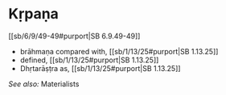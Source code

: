 # Kṛpaṇa

[[sb/6/9/49-49#purport|SB 6.9.49-49]]

* brāhmaṇa compared with, [[sb/1/13/25#purport|SB 1.13.25]]
* defined, [[sb/1/13/25#purport|SB 1.13.25]]
* Dhṛtarāṣṭra as, [[sb/1/13/25#purport|SB 1.13.25]]

*See also:* Materialists
